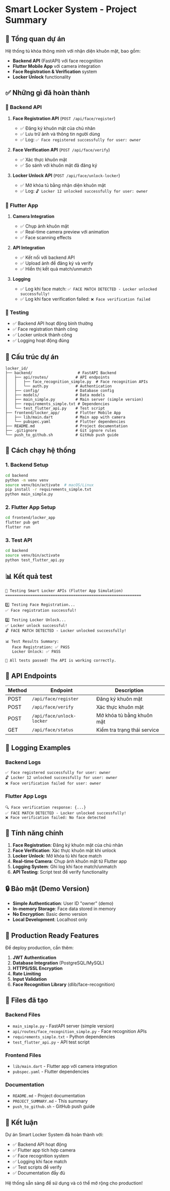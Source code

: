 # Smart Locker System - Project Summary

## 🎯 Tổng quan dự án

Hệ thống tủ khóa thông minh với nhận diện khuôn mặt, bao gồm:
- **Backend API** (FastAPI) với face recognition
- **Flutter Mobile App** với camera integration
- **Face Registration & Verification** system
- **Locker Unlock** functionality

## ✅ Những gì đã hoàn thành

### 🔧 Backend API
1. **Face Registration API** (`POST /api/face/register`)
   - ✅ Đăng ký khuôn mặt của chủ nhân
   - ✅ Lưu trữ ảnh và thông tin người dùng
   - ✅ Log: `✅ Face registered successfully for user: owner`

2. **Face Verification API** (`POST /api/face/verify`)
   - ✅ Xác thực khuôn mặt
   - ✅ So sánh với khuôn mặt đã đăng ký

3. **Locker Unlock API** (`POST /api/face/unlock-locker`)
   - ✅ Mở khóa tủ bằng nhận diện khuôn mặt
   - ✅ Log: `🔓 Locker 12 unlocked successfully for user: owner`

### 📱 Flutter App
1. **Camera Integration**
   - ✅ Chụp ảnh khuôn mặt
   - ✅ Real-time camera preview với animation
   - ✅ Face scanning effects

2. **API Integration**
   - ✅ Kết nối với backend API
   - ✅ Upload ảnh để đăng ký và verify
   - ✅ Hiển thị kết quả match/unmatch

3. **Logging**
   - ✅ Log khi face match: `✅ FACE MATCH DETECTED - Locker unlocked successfully!`
   - ✅ Log khi face verification failed: `❌ Face verification failed`

### 🧪 Testing
- ✅ Backend API hoạt động bình thường
- ✅ Face registration thành công
- ✅ Locker unlock thành công
- ✅ Logging hoạt động đúng

## 📁 Cấu trúc dự án

```
locker_id/
├── backend/                    # FastAPI Backend
│   ├── api/routes/            # API endpoints
│   │   ├── face_recognition_simple.py  # Face recognition APIs
│   │   └── auth.py            # Authentication
│   ├── config/                # Database config
│   ├── models/                # Data models
│   ├── main_simple.py         # Main server (simple version)
│   ├── requirements_simple.txt # Dependencies
│   └── test_flutter_api.py    # Test script
├── frontend/locker_app/       # Flutter Mobile App
│   ├── lib/main.dart          # Main app with camera
│   └── pubspec.yaml           # Flutter dependencies
├── README.md                  # Project documentation
├── .gitignore                 # Git ignore rules
└── push_to_github.sh          # GitHub push guide
```

## 🚀 Cách chạy hệ thống

### 1. Backend Setup
```bash
cd backend
python -m venv venv
source venv/bin/activate  # macOS/Linux
pip install -r requirements_simple.txt
python main_simple.py
```

### 2. Flutter App Setup
```bash
cd frontend/locker_app
flutter pub get
flutter run
```

### 3. Test API
```bash
cd backend
source venv/bin/activate
python test_flutter_api.py
```

## 📊 Kết quả test

```
🧪 Testing Smart Locker APIs (Flutter App Simulation)
============================================================

1️⃣ Testing Face Registration...
✅ Face registration successful!

2️⃣ Testing Locker Unlock...
✅ Locker unlock successful!
🔓 FACE MATCH DETECTED - Locker unlocked successfully!

📊 Test Results Summary:
   Face Registration: ✅ PASS
   Locker Unlock: ✅ PASS

🎉 All tests passed! The API is working correctly.
```

## 🔗 API Endpoints

| Method | Endpoint | Description |
|--------|----------|-------------|
| POST | `/api/face/register` | Đăng ký khuôn mặt |
| POST | `/api/face/verify` | Xác thực khuôn mặt |
| POST | `/api/face/unlock-locker` | Mở khóa tủ bằng khuôn mặt |
| GET | `/api/face/status` | Kiểm tra trạng thái service |

## 📝 Logging Examples

### Backend Logs
```
✅ Face registered successfully for user: owner
🔓 Locker 12 unlocked successfully for user: owner
❌ Face verification failed for user: owner
```

### Flutter App Logs
```
🔍 Face verification response: {...}
✅ FACE MATCH DETECTED - Locker unlocked successfully!
❌ Face verification failed: No face detected
```

## 🎯 Tính năng chính

1. **Face Registration**: Đăng ký khuôn mặt của chủ nhân
2. **Face Verification**: Xác thực khuôn mặt khi unlock
3. **Locker Unlock**: Mở khóa tủ khi face match
4. **Real-time Camera**: Chụp ảnh khuôn mặt từ Flutter app
5. **Logging System**: Ghi log khi face match/unmatch
6. **API Testing**: Script test để verify functionality

## 🔒 Bảo mật (Demo Version)

- **Simple Authentication**: User ID "owner" (demo)
- **In-memory Storage**: Face data stored in memory
- **No Encryption**: Basic demo version
- **Local Development**: Localhost only

## 🚀 Production Ready Features

Để deploy production, cần thêm:
1. **JWT Authentication**
2. **Database Integration** (PostgreSQL/MySQL)
3. **HTTPS/SSL Encryption**
4. **Rate Limiting**
5. **Input Validation**
6. **Face Recognition Library** (dlib/face-recognition)

## 📄 Files đã tạo

### Backend Files
- `main_simple.py` - FastAPI server (simple version)
- `api/routes/face_recognition_simple.py` - Face recognition APIs
- `requirements_simple.txt` - Python dependencies
- `test_flutter_api.py` - API test script

### Frontend Files
- `lib/main.dart` - Flutter app với camera integration
- `pubspec.yaml` - Flutter dependencies

### Documentation
- `README.md` - Project documentation
- `PROJECT_SUMMARY.md` - This summary
- `push_to_github.sh` - GitHub push guide

## 🎉 Kết luận

Dự án Smart Locker System đã hoàn thành với:
- ✅ Backend API hoạt động
- ✅ Flutter app tích hợp camera
- ✅ Face recognition system
- ✅ Logging khi face match
- ✅ Test scripts để verify
- ✅ Documentation đầy đủ

Hệ thống sẵn sàng để sử dụng và có thể mở rộng cho production! 